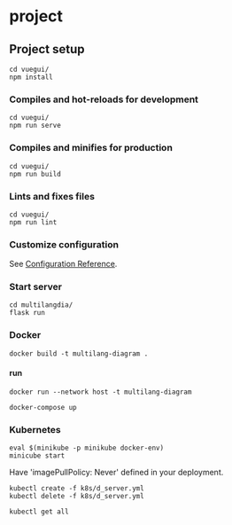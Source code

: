 # project

## Project setup
```
cd vuegui/
npm install
```

### Compiles and hot-reloads for development
```
cd vuegui/
npm run serve
```

### Compiles and minifies for production
```
cd vuegui/
npm run build
```
### Lints and fixes files
```
cd vuegui/
npm run lint
```

### Customize configuration
See [Configuration Reference](https://cli.vuejs.org/config/).


### Start server
```
cd multilangdia/
flask run
```

### Docker

```
docker build -t multilang-diagram .
```

#### run
```
docker run --network host -t multilang-diagram
```

```
docker-compose up
```

### Kubernetes

```
eval $(minikube -p minikube docker-env)
minicube start
```

Have 'imagePullPolicy: Never' defined in your deployment.


```
kubectl create -f k8s/d_server.yml
kubectl delete -f k8s/d_server.yml
```

```
kubectl get all
```
